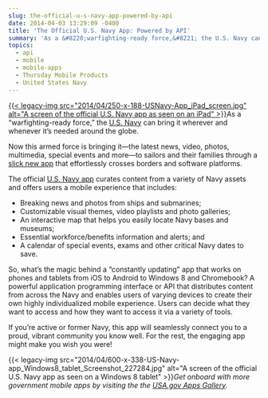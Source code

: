 ```yaml
---
slug: the-official-u-s-navy-app-powered-by-api
date: 2014-04-03 13:29:09 -0400
title: 'The Official U.S. Navy App: Powered by API'
summary: 'As a &#8220;warfighting-ready force,&#8221; the U.S. Navy can bring it wherever and whenever it&#8217;s needed around the globe. Now this armed force is bringing it&mdash;the latest news, video, photos, multimedia, special events and more&mdash;to sailors and their families through'
topics:
  - api
  - mobile
  - mobile-apps
  - Thursday Mobile Products
  - United States Navy
---
```


[{{< legacy-img src="2014/04/250-x-188-USNavy-App\_iPad\_screen.jpg" alt="A screen of the official U.S. Navy app as seen on an iPad" >}}](https://s3.amazonaws.com/digitalgov/_legacy-img/2014/04/480-x-360-USNavy-App_iPad_screen.jpg)As a &#8220;warfighting-ready force,&#8221; the [U.S. Navy](http://www.navy.mil/) can bring it wherever and whenever it&#8217;s needed around the globe.

Now this armed force is bringing it—the latest news, video, photos, multimedia, special events and more—to sailors and their families through a [slick new app](http://www.navy.mil/ah_online/ftrStory.asp?issue=3&id=76319) that effortlessly crosses borders and software platforms.

The official [U.S. Navy app](http://applocker.navy.mil) curates content from a variety of Navy assets and offers users a mobile experience that includes:

  * Breaking news and photos from ships and submarines;
  * Customizable visual themes, video playlists and photo galleries;
  * An interactive map that helps you easily locate Navy bases and museums;
  * Essential workforce/benefits information and alerts; and
  * A calendar of special events, exams and other critical Navy dates to save.

So, what&#8217;s the magic behind a &#8220;constantly updating&#8221; app that works on phones and tablets from iOS to Android to Windows 8 and Chromebook? A powerful application programming interface or API that distributes content from across the Navy and enables users of varying devices to create their own highly individualized mobile experience. Users can decide what they want to access and how they want to access it via a variety of tools.

If you&#8217;re active or former Navy, this app will seamlessly connect you to a proud, vibrant community you know well. For the rest, the engaging app might make you wish you were!

{{< legacy-img src="2014/04/600-x-338-US-Navy-app\_Windows8\_tablet\_Screenshot\_227284.jpg" alt="A screen of the official U.S. Navy app as seen on a Windows 8 tablet" >}}_Get onboard with more government mobile apps by visiting the the [USA.gov Apps Gallery](http://apps.usa.gov/)._